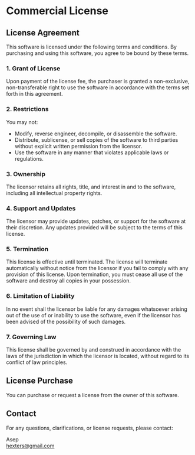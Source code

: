 # Commercial License

## License Agreement

This software is licensed under the following terms and conditions. By purchasing and using this software, you agree to be bound by these terms.

### 1. Grant of License

Upon payment of the license fee, the purchaser is granted a non-exclusive, non-transferable right to use the software in accordance with the terms set forth in this agreement.

### 2. Restrictions

You may not:
- Modify, reverse engineer, decompile, or disassemble the software.
- Distribute, sublicense, or sell copies of the software to third parties without explicit written permission from the licensor.
- Use the software in any manner that violates applicable laws or regulations.

### 3. Ownership

The licensor retains all rights, title, and interest in and to the software, including all intellectual property rights.

### 4. Support and Updates

The licensor may provide updates, patches, or support for the software at their discretion. Any updates provided will be subject to the terms of this license.

### 5. Termination

This license is effective until terminated. The license will terminate automatically without notice from the licensor if you fail to comply with any provision of this license. Upon termination, you must cease all use of the software and destroy all copies in your possession.

### 6. Limitation of Liability

In no event shall the licensor be liable for any damages whatsoever arising out of the use of or inability to use the software, even if the licensor has been advised of the possibility of such damages.

### 7. Governing Law

This license shall be governed by and construed in accordance with the laws of the jurisdiction in which the licensor is located, without regard to its conflict of law principles.

## License Purchase

You can purchase or request a license from the owner of this software.

## Contact

For any questions, clarifications, or license requests, please contact:

Asep  
hexters@gmail.com
